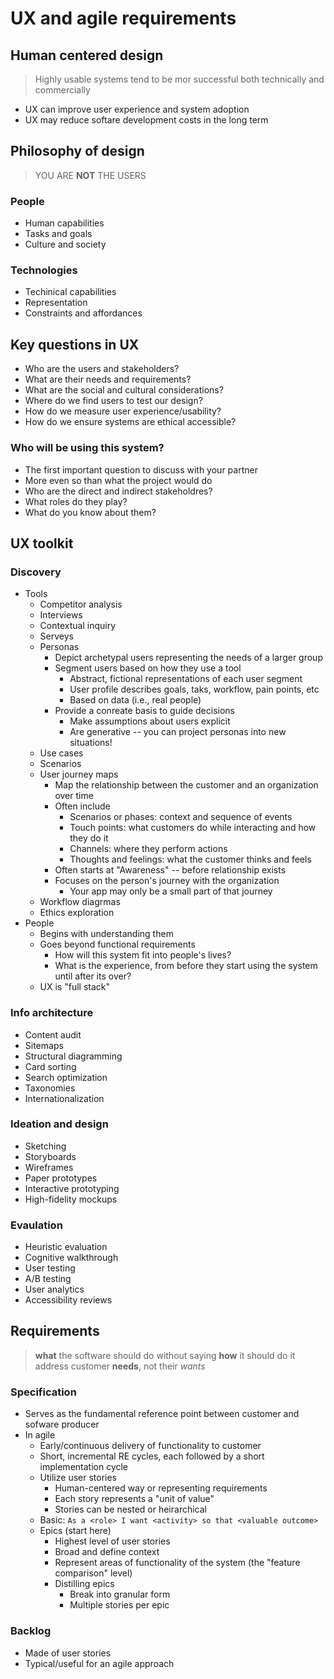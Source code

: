 # UX and agile requirements

## Human centered design

> Highly usable systems tend to be mor successful both technically and commercially

- UX can improve user experience and system adoption
- UX may reduce softare development costs in the long term

## Philosophy of design

> YOU ARE **NOT** THE USERS

### People

- Human capabilities
- Tasks and goals
- Culture and society

### Technologies

- Techinical capabilities
- Representation
- Constraints and affordances

## Key questions in UX

- Who are the users and stakeholders?
- What are their needs and requirements?
- What are the social and cultural considerations?
- Where do we find users to test our design?
- How do we measure user experience/usability?
- How do we ensure systems are ethical accessible?

### Who will be using this system?

- The first important question to discuss with your partner
- More even so than what the project would do
- Who are the direct and indirect stakeholdres?
- What roles do they play?
- What do you know about them?

## UX toolkit

### Discovery

- Tools
    - Competitor analysis
    - Interviews
    - Contextual inquiry
    - Serveys
    - Personas
        - Depict archetypal users representing the needs of a larger group
        - Segment users based on how they use a tool
            - Abstract, fictional representations of each user segment
            - User profile describes goals, taks, workflow, pain points, etc
            - Based on data (i.e., real people)
        - Provide a conreate basis to guide decisions
            - Make assumptions about users explicit
            - Are generative -- you can project personas into new situations!
    - Use cases
    - Scenarios
    - User journey maps
        - Map the relationship between the customer and an organization over time
        - Often include
            - Scenarios or phases: context and sequence of events
            - Touch points: what customers do while interacting and how they do it
            - Channels: where they perform actions
            - Thoughts and feelings: what the customer thinks and feels
        - Often starts at "Awareness" -- before relationship exists
        - Focuses on the person's journey with the organization
            - Your app may only be a small part of that journey
    - Workflow diagrmas
    - Ethics exploration
- People
    - Begins with understanding them
    - Goes beyond functional requirements
        - How will this system fit into people's lives?
        - What is the experience, from before they start using the system until after its over?
    - UX is "full stack"

### Info architecture

- Content audit
- Sitemaps
- Structural diagramming
- Card sorting
- Search optimization
- Taxonomies
- Internationalization

### Ideation and design

- Sketching
- Storyboards
- Wireframes
- Paper prototypes
- Interactive prototyping
- High-fidelity mockups

### Evaulation

- Heuristic evaluation
- Cognitive walkthrough
- User testing
- A/B testing
- User analytics
- Accessibility reviews

## Requirements

> **what** the software should do without saying **how** it should do it
> address customer **needs**, not their *wants*

### Specification

- Serves as the fundamental reference point between customer and sofware producer
- In agile
    - Early/continuous delivery of functionality to customer
    - Short, incremental RE cycles, each followed by a short implementation cycle
    - Utilize user stories
        - Human-centered way or representing requirements
        - Each story represents a "unit of value"
        - Stories can be nested or heirarchical
    - Basic: `As a <role> I want <activity> so that <valuable outcome>`
    - Epics (start here)
        - Highest level of user stories
        - Broad and define context
        - Represent areas of functionality of the system (the "feature comparison" level)
        - Distilling epics
            - Break into granular form
            - Multiple stories per epic

### Backlog

- Made of user stories
- Typical/useful for an agile approach

